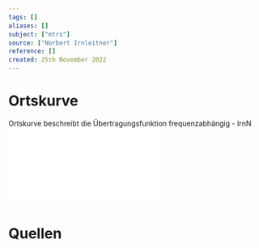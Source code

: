 ```yaml
---
tags: []
aliases: []
subject: ["mtrs"]
source: ["Norbert Irnleitner"]
reference: []
created: 25th November 2022
---
```


# Ortskurve
Ortskurve beschreibt die Übertragungsfunktion frequenzabhängig - IrnN
![05_Ortskurven](mess-technik/assets/Systemtheorie-Skript-Scans/05_Ortskurven.pdf)

# Quellen